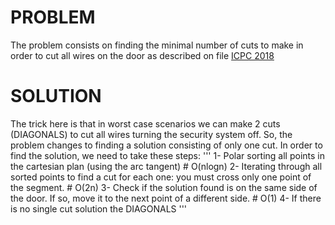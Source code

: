 # PROBLEM

The problem consists on finding the minimal number of cuts to make in order to cut all wires on the door as described on file [ICPC 2018](https://github.com/gabrielmsantos/acmicpc/blob/master/icpc2018.pdf)

# SOLUTION

The trick here is that in worst case scenarios we can make 2 cuts (DIAGONALS) to cut all wires turning the security system off. So, the problem changes to finding a solution consisting of only one cut.
In order to find the solution, we need to take these steps:
'''
    1- Polar sorting all points in the cartesian plan (using the arc tangent) # O(nlogn)
    2- Iterating through all sorted points to find a cut for each one: you must cross only one point of the segment. # O(2n)
    3-  Check if the solution found is on the same side of the door. If so, move it to the next point of a different side. # O(1)
    4- If there is no single cut solution the DIAGONALS
'''

